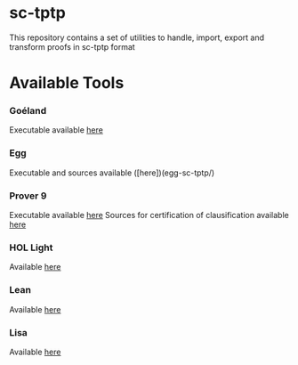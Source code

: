 # sc-tptp
This repository contains a set of utilities to handle, import, export and transform proofs in sc-tptp format



# Available Tools

### Goéland

Executable available [here](goeland/)


### Egg

Executable and sources available ([here])(egg-sc-tptp/)


### Prover 9

Executable available [here](p9-sc-tptp/)
Sources for certification of clausification available [here](scala-utils/)


### HOL Light

Available [here](https://github.com/SC-TPTP/hol-light)


### Lean

Available [here](https://github.com/SC-TPTP/lean-sctptp)


### Lisa

Available [here](https://github.com/SimonGuilloud/lisa/tree/sctptpCade)